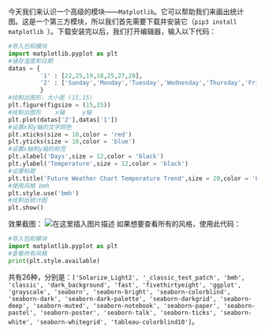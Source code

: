 今天我们来认识一个高级的模块——`Matplotlib`。它可以帮助我们来画出统计图。这是一个第三方模块，所以我们首先需要下载并安装它（`pip3 install matplotlib `）。下载安装完以后，我们打开编辑器，输入以下代码：

```python
#导入包和模块
import matplotlib.pyplot as plt
#储存温度和日期
datas = {
         '1' : [22,25,19,18,25,27,20],
         '2' : ['Sunday','Monday','Tuesday','Wednesday','Thursday','Friday','Saturday']
         }
#绘制出图形，大小是 (15,15)
plt.figure(figsize = (15,15))
#绘制出图形    x轴     y轴
plt.plot(datas['2'],datas['1'])
#设置x和y轴的文字颜色
plt.xticks(size = 10,color = 'red')
plt.yticks(size = 10,color = 'blue')
#设置x轴和y轴的标签
plt.xlabel('Days',size = 12,color = 'black')
plt.ylabel('Temperature',size = 12,color = 'black')
#设置标题
plt.title('Future Weather Chart Temperature Trend',size = 20,color = 'black')
#使用风格 bmh
plt.style.use('bmh')
#绘制出统计图
plt.show()
```
效果截图：
![在这里插入图片描述](https://pic.2ge.org/cdn/?url=https://img-blog.csdnimg.cn/20201107103218666.png?x-oss-process=image/watermark,type_ZmFuZ3poZW5naGVpdGk,shadow_10,text_aHR0cHM6Ly9ibG9nLmNzZG4ubmV0L1BhbkRhb3hpMjAyMA==,size_16,color_FFFFFF,t_70#pic_center)
如果想要查看所有的风格，使用此代码：

```python
#导入包和模块
import matplotlib.pyplot as plt
#查看所有风格
print(plt.style.available)
```

共有26种，分别是：`['Solarize_Light2', '_classic_test_patch', 'bmh', 'classic', 'dark_background', 'fast', 'fivethirtyeight', 'ggplot', 'grayscale', 'seaborn', 'seaborn-bright', 'seaborn-colorblind', 'seaborn-dark', 'seaborn-dark-palette', 'seaborn-darkgrid', 'seaborn-deep', 'seaborn-muted', 'seaborn-notebook', 'seaborn-paper', 'seaborn-pastel', 'seaborn-poster', 'seaborn-talk', 'seaborn-ticks', 'seaborn-white', 'seaborn-whitegrid', 'tableau-colorblind10']`。
